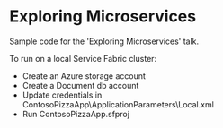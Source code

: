 # Exploring Microservices
Sample code for the 'Exploring Microservices' talk.

To run on a local Service Fabric cluster:
- Create an Azure storage account
- Create a Document db account
- Update credentials in ContosoPizzaApp\ApplicationParameters\Local.xml
- Run ContosoPizzaApp.sfproj
